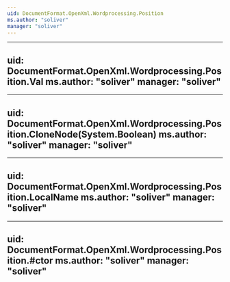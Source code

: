```yaml
---
uid: DocumentFormat.OpenXml.Wordprocessing.Position
ms.author: "soliver"
manager: "soliver"
---
```


---
uid: DocumentFormat.OpenXml.Wordprocessing.Position.Val
ms.author: "soliver"
manager: "soliver"
---

---
uid: DocumentFormat.OpenXml.Wordprocessing.Position.CloneNode(System.Boolean)
ms.author: "soliver"
manager: "soliver"
---

---
uid: DocumentFormat.OpenXml.Wordprocessing.Position.LocalName
ms.author: "soliver"
manager: "soliver"
---

---
uid: DocumentFormat.OpenXml.Wordprocessing.Position.#ctor
ms.author: "soliver"
manager: "soliver"
---
